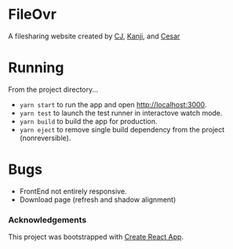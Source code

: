 # FileOvr

A filesharing website created by [CJ](), [Kanji](), and [Cesar]()

# Running

From the project directory...

- `yarn start` to run the app and open [http://localhost:3000](http://localhost:3000).
- `yarn test` to launch the test runner in interactove watch mode.
- `yarn build` to build the app for production.
- `yarn eject` to remove single build dependency from the project (nonreversible).

# Bugs

- FrontEnd not entirely responsive.
- Download page (refresh and shadow alignment)

### Acknowledgements

This project was bootstrapped with [Create React App](https://github.com/facebook/create-react-app).
